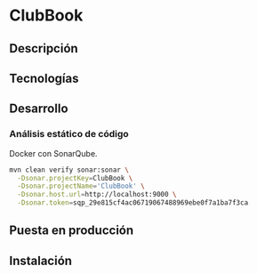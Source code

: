 # ClubBook

## Descripción

## Tecnologías

## Desarrollo

### Análisis estático de código
Docker con SonarQube.
```bash
mvn clean verify sonar:sonar \
  -Dsonar.projectKey=ClubBook \
  -Dsonar.projectName='ClubBook' \
  -Dsonar.host.url=http://localhost:9000 \
  -Dsonar.token=sqp_29e815cf4ac06719067488969ebe0f7a1ba7f3ca
```


## Puesta en producción

## Instalación

